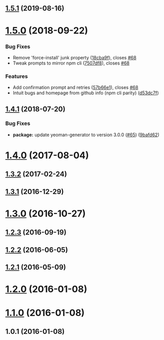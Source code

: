 ## [1.5.1](https://github.com/caseyWebb/generator-npm-init/compare/v1.5.0...v1.5.1) (2019-08-16)



# [1.5.0](https://github.com/caseyWebb/generator-npm-init/compare/v1.4.1...v1.5.0) (2018-09-22)


### Bug Fixes

* Remove 'force-install' junk property ([18cba9f](https://github.com/caseyWebb/generator-npm-init/commit/18cba9f)), closes [#68](https://github.com/caseyWebb/generator-npm-init/issues/68)
* Tweak prompts to mirror npm cli ([7507df8](https://github.com/caseyWebb/generator-npm-init/commit/7507df8)), closes [#68](https://github.com/caseyWebb/generator-npm-init/issues/68)


### Features

* Add confirmation prompt and retries ([57b66e1](https://github.com/caseyWebb/generator-npm-init/commit/57b66e1)), closes [#68](https://github.com/caseyWebb/generator-npm-init/issues/68)
* Intuit bugs and homepage from github info (npm cli parity) ([d53dc7f](https://github.com/caseyWebb/generator-npm-init/commit/d53dc7f))



## [1.4.1](https://github.com/caseyWebb/generator-npm-init/compare/v1.4.0...v1.4.1) (2018-07-20)


### Bug Fixes

* **package:** update yeoman-generator to version 3.0.0 ([#65](https://github.com/caseyWebb/generator-npm-init/issues/65)) ([9bafd62](https://github.com/caseyWebb/generator-npm-init/commit/9bafd62))



# [1.4.0](https://github.com/caseyWebb/generator-npm-init/compare/v1.3.2...v1.4.0) (2017-08-04)



## [1.3.2](https://github.com/caseyWebb/generator-npm-init/compare/v1.3.1...v1.3.2) (2017-02-24)



## [1.3.1](https://github.com/caseyWebb/generator-npm-init/compare/v1.3.0...v1.3.1) (2016-12-29)



# [1.3.0](https://github.com/caseyWebb/generator-npm-init/compare/v1.2.3...v1.3.0) (2016-10-27)



## [1.2.3](https://github.com/caseyWebb/generator-npm-init/compare/v1.2.2...v1.2.3) (2016-09-19)



## [1.2.2](https://github.com/caseyWebb/generator-npm-init/compare/v1.2.1...v1.2.2) (2016-06-05)



## [1.2.1](https://github.com/caseyWebb/generator-npm-init/compare/v1.2.0...v1.2.1) (2016-05-09)



# [1.2.0](https://github.com/caseyWebb/generator-npm-init/compare/v1.1.0...v1.2.0) (2016-01-08)



# [1.1.0](https://github.com/caseyWebb/generator-npm-init/compare/v1.0.1...v1.1.0) (2016-01-08)



## 1.0.1 (2016-01-08)



